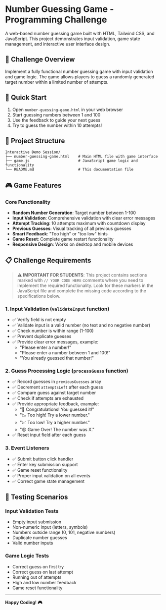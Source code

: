 # Number Guessing Game - Programming Challenge

A web-based number guessing game built with HTML, Tailwind CSS, and JavaScript. This project demonstrates input validation, game state management, and interactive user interface design.

## 🎯 Challenge Overview

Implement a fully functional number guessing game with input validation and game logic. The game allows players to guess a randomly generated target number within a limited number of attempts.

## 🚀 Quick Start

1. Open `number-guessing-game.html` in your web browser
2. Start guessing numbers between 1 and 100
3. Use the feedback to guide your next guess
4. Try to guess the number within 10 attempts!

## 📁 Project Structure

```
Interactive Demo Session/
├── number-guessing-game.html    # Main HTML file with game interface
├── game.js                      # JavaScript game logic and functionality
└── README.md                    # This documentation file
```

## 🎮 Game Features

### Core Functionality

- **Random Number Generation**: Target number between 1-100
- **Input Validation**: Comprehensive validation with clear error messages
- **Attempt Tracking**: 10 attempts maximum with countdown display
- **Previous Guesses**: Visual tracking of all previous guesses
- **Smart Feedback**: "Too high" or "too low" hints
- **Game Reset**: Complete game restart functionality
- **Responsive Design**: Works on desktop and mobile devices

## 📋 Challenge Requirements

> **⚠️ IMPORTANT FOR STUDENTS**: This project contains sections marked with `// YOUR CODE HERE` comments where you need to implement the required functionality. Look for these markers in the JavaScript file and complete the missing code according to the specifications below.

### 1. Input Validation (`validateInput` function)

- ✅ Verify field is not empty
- ✅ Validate input is a valid number (no text and no negative number)
- ✅ Check number is within range (1-100)
- ✅ Prevent duplicate guesses
- ✅ Provide clear error messages, example:
  - "Please enter a number!"
  - "Please enter a number between 1 and 100!"
  - "You already guessed that number!"

### 2. Guess Processing Logic (`processGuess` function)

- ✅ Record guesses in `previousGuesses` array
- ✅ Decrement `attemptsLeft` after each guess
- ✅ Compare guess against target number
- ✅ Check if attempts are exhausted
- ✅ Provide appropriate feedback, example:
  - "🎉 Congratulations! You guessed it!"
  - "📉 Too high! Try a lower number."
  - "📈 Too low! Try a higher number."
  - "😞 Game Over! The number was X."
- ✅ Reset input field after each guess

### 3. Event Listeners

- ✅ Submit button click handler
- ✅ Enter key submission support
- ✅ Game reset functionality
- ✅ Proper input validation on all events
- ✅ Correct game state management

## 🧪 Testing Scenarios

### Input Validation Tests

- Empty input submission
- Non-numeric input (letters, symbols)
- Numbers outside range (0, 101, negative numbers)
- Duplicate number guesses
- Valid number inputs

### Game Logic Tests

- Correct guess on first try
- Correct guess on last attempt
- Running out of attempts
- High and low number feedback
- Game reset functionality

---

**Happy Coding! 🎮**
